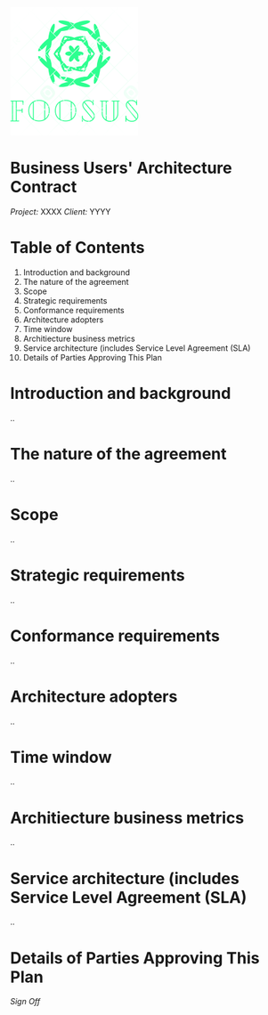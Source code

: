 ![Foosus Logo](../../../images/foosus.png)
# Business Users' Architecture Contract

*Project:* XXXX
*Client:* YYYY

# Table of Contents
1. Introduction and background 
1. The nature of the agreement 
1. Scope 
1. Strategic requirements
1. Conformance requirements
1. Architecture adopters
1. Time window
1. Architiecture business metrics
1. Service architecture (includes Service Level Agreement (SLA)
1. Details of Parties Approving This Plan



# Introduction and background 
..
# The nature of the agreement 
..
# Scope 
..
# Strategic requirements
..
# Conformance requirements
..
# Architecture adopters
..
# Time window
..
# Architiecture business metrics
..
# Service architecture (includes Service Level Agreement (SLA)
..

# Details of Parties Approving This Plan

_Sign Off_
